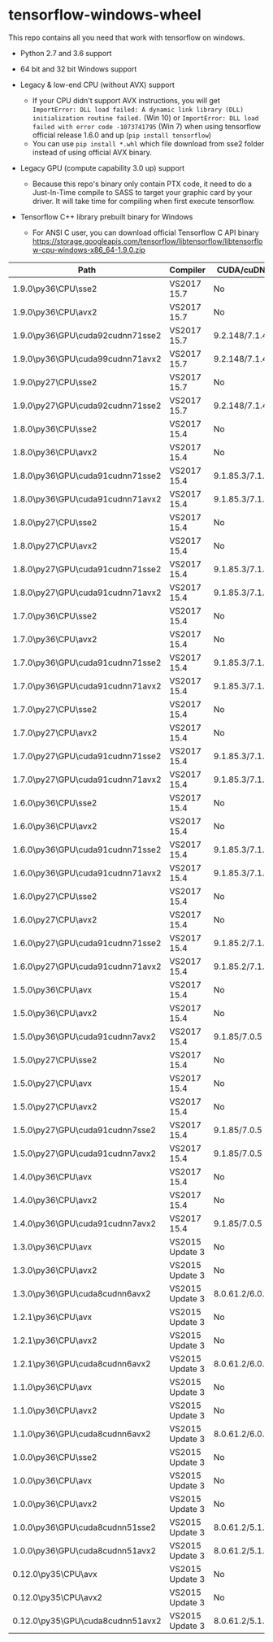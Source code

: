# tensorflow-windows-wheel

This repo contains all you need that work with tensorflow on windows.

- Python 2.7 and 3.6 support

- 64 bit and 32 bit Windows support

- Legacy & low-end CPU (without AVX) support
    - If your CPU didn't support AVX instructions, you will get `ImportError: DLL load failed: A dynamic link library (DLL) initialization routine failed.` (Win 10) or `ImportError: DLL load failed with error code -1073741795` (Win 7) when using tensorflow official release 1.6.0 and up (`pip install tensorflow`)
    - You can use `pip install *.whl` which file download from sse2 folder instead of using official AVX binary.

- Legacy GPU (compute capability 3.0 up) support
    - Because this repo's binary only contain PTX code, it need to do a Just-In-Time compile to SASS to target your graphic card by your driver. It will take time for compiling when first execute tensorflow.

- Tensorflow C++ library prebuilt binary for Windows
    - For ANSI C user, you can download official Tensorflow C API binary https://storage.googleapis.com/tensorflow/libtensorflow/libtensorflow-cpu-windows-x86_64-1.9.0.zip

| Path | Compiler | CUDA/cuDNN | SIMD | Notes |
|-|-|-|-|-|
| 1.9.0\py36\CPU\sse2 | VS2017 15.7 | No | x86_64 | Python 3.6 |
| 1.9.0\py36\CPU\avx2 | VS2017 15.7 | No | AVX2 | Python 3.6 |
| 1.9.0\py36\GPU\cuda92cudnn71sse2 | VS2017 15.7 | 9.2.148/7.1.4 | x86_64 | Python 3.6/Compute 3.0 |
| 1.9.0\py36\GPU\cuda99cudnn71avx2 | VS2017 15.7 | 9.2.148/7.1.4 | AVX2 | Python 3.6/Compute 3.0,3.5,5.0,5.2,6.1,7.0 |
| 1.9.0\py27\CPU\sse2 | VS2017 15.7 | No | x86_64 | Python 2.7 |
| 1.9.0\py27\GPU\cuda92cudnn71sse2 | VS2017 15.7 | 9.2.148/7.1.4 | x86_64 | Python 2.7/Compute 3.0 |
| 1.8.0\py36\CPU\sse2 | VS2017 15.4 | No | x86_64 | Python 3.6 |
| 1.8.0\py36\CPU\avx2 | VS2017 15.4 | No | AVX2 | Python 3.6 |
| 1.8.0\py36\GPU\cuda91cudnn71sse2 | VS2017 15.4 | 9.1.85.3/7.1.3 | x86_64 | Python 3.6/Compute 3.0 |
| 1.8.0\py36\GPU\cuda91cudnn71avx2 | VS2017 15.4 | 9.1.85.3/7.1.3 | AVX2 | Python 3.6/Compute 3.0,3.5,5.0,5.2,6.1,7.0 |
| 1.8.0\py27\CPU\sse2 | VS2017 15.4 | No | x86_64 | Python 2.7 |
| 1.8.0\py27\CPU\avx2 | VS2017 15.4 | No | AVX2 | Python 2.7 |
| 1.8.0\py27\GPU\cuda91cudnn71sse2 | VS2017 15.4 | 9.1.85.3/7.1.3 | x86_64 | Python 2.7/Compute 3.0 |
| 1.8.0\py27\GPU\cuda91cudnn71avx2 | VS2017 15.4 | 9.1.85.3/7.1.3 | AVX2 | Python 2.7/Compute 3.0,3.5,5.0,5.2,6.1,7.0 |
| 1.7.0\py36\CPU\sse2 | VS2017 15.4 | No | x86_64 | Python 3.6 |
| 1.7.0\py36\CPU\avx2 | VS2017 15.4 | No | AVX2 | Python 3.6 |
| 1.7.0\py36\GPU\cuda91cudnn71sse2 | VS2017 15.4 | 9.1.85.3/7.1.2 | x86_64 | Python 3.6/Compute 3.0 |
| 1.7.0\py36\GPU\cuda91cudnn71avx2 | VS2017 15.4 | 9.1.85.3/7.1.2 | AVX2 | Python 3.6/Compute 3.0,3.5,5.0,5.2,6.1,7.0 |
| 1.7.0\py27\CPU\sse2 | VS2017 15.4 | No | x86_64 | Python 2.7 |
| 1.7.0\py27\CPU\avx2 | VS2017 15.4 | No | AVX2 | Python 2.7 |
| 1.7.0\py27\GPU\cuda91cudnn71sse2 | VS2017 15.4 | 9.1.85.3/7.1.2 | x86_64 | Python 2.7/Compute 3.0 |
| 1.7.0\py27\GPU\cuda91cudnn71avx2 | VS2017 15.4 | 9.1.85.3/7.1.2 | AVX2 | Python 2.7/Compute 3.0,3.5,5.0,5.2,6.1,7.0 |
| 1.6.0\py36\CPU\sse2 | VS2017 15.4 | No | x86_64 | Python 3.6 |
| 1.6.0\py36\CPU\avx2 | VS2017 15.4 | No | AVX2 | Python 3.6 |
| 1.6.0\py36\GPU\cuda91cudnn71sse2 | VS2017 15.4 | 9.1.85.3/7.1.1 | x86_64 | Python 3.6/Compute 3.0 |
| 1.6.0\py36\GPU\cuda91cudnn71avx2 | VS2017 15.4 | 9.1.85.3/7.1.1 | AVX2 | Python 3.6/Compute 3.0,3.5,5.0,5.2,6.1,7.0 |
| 1.6.0\py27\CPU\sse2 | VS2017 15.4 | No | x86_64 | Python 2.7 |
| 1.6.0\py27\CPU\avx2 | VS2017 15.4 | No | AVX2 | Python 2.7 |
| 1.6.0\py27\GPU\cuda91cudnn71sse2 | VS2017 15.4 | 9.1.85.2/7.1.1 | x86_64 | Python 2.7/Compute 3.0 |
| 1.6.0\py27\GPU\cuda91cudnn71avx2 | VS2017 15.4 | 9.1.85.2/7.1.1 | AVX2 | Python 2.7/Compute 3.0,3.5,5.0,5.2,6.1,7.0 |
| 1.5.0\py36\CPU\avx | VS2017 15.4 | No | AVX | Python 3.6 |
| 1.5.0\py36\CPU\avx2 | VS2017 15.4 | No | AVX2 | Python 3.6 |
| 1.5.0\py36\GPU\cuda91cudnn7avx2 | VS2017 15.4 | 9.1.85/7.0.5 | AVX2 | Python 3.6/Compute 3.0,3.5,5.0,5.2,6.1,7.0 |
| 1.5.0\py27\CPU\sse2 | VS2017 15.4 | No | x86_64 | Python 2.7 |
| 1.5.0\py27\CPU\avx | VS2017 15.4 | No | AVX | Python 2.7 |
| 1.5.0\py27\CPU\avx2 | VS2017 15.4 | No | AVX2 | Python 2.7 |
| 1.5.0\py27\GPU\cuda91cudnn7sse2 | VS2017 15.4 | 9.1.85/7.0.5 | x86_64 | Python 2.7/Compute 3.0 |
| 1.5.0\py27\GPU\cuda91cudnn7avx2 | VS2017 15.4 | 9.1.85/7.0.5 | AVX2 | Python 2.7/Compute 3.0,3.5,5.0,5.2,6.1,7.0 |
| 1.4.0\py36\CPU\avx | VS2017 15.4 | No | AVX | Python 3.6 |
| 1.4.0\py36\CPU\avx2 | VS2017 15.4 | No | AVX2 | Python 3.6 |
| 1.4.0\py36\GPU\cuda91cudnn7avx2 | VS2017 15.4 | 9.1.85/7.0.5 | AVX2 | Python 3.6/Compute 3.0,3.5,5.0,5.2,6.1,7.0 |
| 1.3.0\py36\CPU\avx | VS2015 Update 3 | No | AVX | Python 3.6 |
| 1.3.0\py36\CPU\avx2 | VS2015 Update 3 | No | AVX2 | Python 3.6 |
| 1.3.0\py36\GPU\cuda8cudnn6avx2 | VS2015 Update 3 | 8.0.61.2/6.0.21 | AVX2 | Python 3.6/Compute 3.0,3.5,5.0,5.2,6.1 |
| 1.2.1\py36\CPU\avx | VS2015 Update 3 | No | AVX | Python 3.6 |
| 1.2.1\py36\CPU\avx2 | VS2015 Update 3 | No | AVX2 | Python 3.6 |
| 1.2.1\py36\GPU\cuda8cudnn6avx2 | VS2015 Update 3 | 8.0.61.2/6.0.21 | AVX2 | Python 3.6/Compute 3.0,3.5,5.0,5.2,6.1 |
| 1.1.0\py36\CPU\avx | VS2015 Update 3 | No | AVX | Python 3.6 |
| 1.1.0\py36\CPU\avx2 | VS2015 Update 3 | No | AVX2 | Python 3.6 |
| 1.1.0\py36\GPU\cuda8cudnn6avx2 | VS2015 Update 3 | 8.0.61.2/6.0.21 | AVX2 | Python 3.6/Compute 3.0,3.5,5.0,5.2,6.1 |
| 1.0.0\py36\CPU\sse2 | VS2015 Update 3 | No | x86_64 | Python 3.6 |
| 1.0.0\py36\CPU\avx | VS2015 Update 3 | No | AVX | Python 3.6 |
| 1.0.0\py36\CPU\avx2 | VS2015 Update 3 | No | AVX2 | Python 3.6 |
| 1.0.0\py36\GPU\cuda8cudnn51sse2 | VS2015 Update 3 | 8.0.61.2/5.1.10 | x86_64 | Python 3.6/Compute 3.0 |
| 1.0.0\py36\GPU\cuda8cudnn51avx2 | VS2015 Update 3 | 8.0.61.2/5.1.10 | AVX2 | Python 3.6/Compute 3.0,3.5,5.0,5.2,6.1 |
| 0.12.0\py35\CPU\avx | VS2015 Update 3 | No | AVX | Python 3.5 |
| 0.12.0\py35\CPU\avx2 | VS2015 Update 3 | No | AVX2 | Python 3.5 |
| 0.12.0\py35\GPU\cuda8cudnn51avx2 | VS2015 Update 3 | 8.0.61.2/5.1.10 | AVX2 | Python 3.5/Compute 3.0,3.5,5.0,5.2,6.1 |

